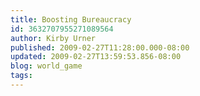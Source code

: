 ```yaml
---
title: Boosting Bureaucracy
id: 3632707955271089564
author: Kirby Urner
published: 2009-02-27T11:28:00.000-08:00
updated: 2009-02-27T13:59:53.856-08:00
blog: world_game
tags: 
---
```


